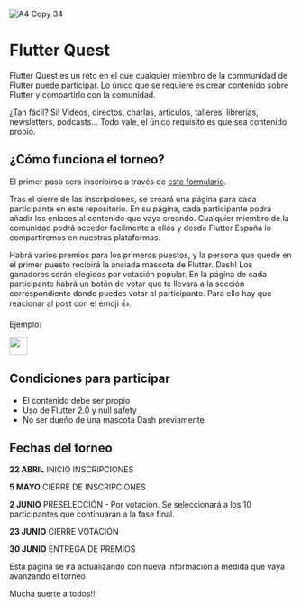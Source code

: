 
![A4 Copy 34](https://user-images.githubusercontent.com/19904063/115753510-8dd90300-a39b-11eb-9d88-debf6e2a4bc8.png)

# Flutter Quest

Flutter Quest es un reto en el que cualquier miembro de la communidad de Flutter puede participar. Lo único que se requiere es crear contenido sobre Flutter y compartirlo con la comunidad. 

¿Tan fácil? Si! Videos, directos, charlas, artículos, talleres, librerías, newsletters, podcasts... Todo vale, el único requisito es que sea contenido propio.


## ¿Cómo funciona el torneo?

El primer paso sera inscribirse a través de [este formulario](https://forms.gle/aHbep5zgFtXMNUjb6).

Tras el cierre de las inscripciones, se creará una página para cada participante en este repositorio. En su página, cada participante podrá añadir los enlaces al contenido que vaya creando. Cualquier miembro de la comunidad podrá acceder facilmente a ellos y desde Flutter España lo compartiremos en nuestras plataformas.

Habrá varios premios para los primeros puestos, y la persona que quede en el primer puesto recibirá la ansiada mascota de Flutter. Dash! Los ganadores serán elegidos por votación popular. En la página de cada participante habrá un botón de votar que te llevará a la sección correspondiente donde puedes votar al participante. Para ello hay que reacionar al post con el emoji 👍.

Ejemplo: 

<a href="https://github.com/FlutterSpain/quest/issues/1#issuecomment-818984526">
<img src="https://user-images.githubusercontent.com/19904063/115755189-608d5480-a39d-11eb-9238-ed8d056f35b0.png" height="32"/>
</a>


## Condiciones para participar

- El contenido debe ser propio
- Uso de Flutter 2.0 y null safety
- No ser dueño de una mascota Dash previamente

## Fechas del torneo

**22 ABRIL**
INICIO INSCRIPCIONES

**5 MAYO**
CIERRE DE INSCRIPCIONES 

**2 JUNIO**
PRESELECCIÓN -  Por votación. Se seleccionará a los 10 participantes que continuarán a la fase final.

**23 JUNIO**
CIERRE VOTACIÓN

**30 JUNIO**
ENTREGA DE PREMIOS

Esta página se irá actualizando con nueva información a medida que vaya avanzando el torneo

Mucha suerte a todos!!
